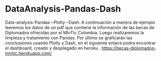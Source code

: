 # DataAnalysis-Pandas-Dash
Data-analysis-Pandas--Plotly--Dash: A continuación a manera de ejemplo leeremos los datos de un pdf que contiene la información de las becas de Diplomados ofrecidas por el MInTic Colombia. Luego realizaremos la limpieza y tratamiento con Pandas. Por último se graficarán las conclusiones usando Plotly y Dash, en el siguiente enlace podra encontrar el dashboard, creado y desplegado en heroku . https://becas-diplomados-mintic.herokuapp.com/

